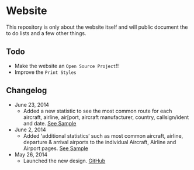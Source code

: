 # Website

This repository is only about the website itself and will public document the to do lists and a few other things.

## Todo

* Make the website an `Open Source Project`!!
* Improve the `Print Styles`

## Changelog

* June 23, 2014
	* Added a new statistic to see the most common route for each aircraft, airline, air[port, aircraft manufacturer, country, callsign/ident and date. [See Sample](http://www.barriespotter.com/airline/statistics/route/FDX)
* June 2, 2014
	* Added ‘additional statistics‘ such as most common aircraft, airline, departure & arrival airports to the individual Aircraft, Airline and Airport pages. [See Sample](http://barriespotter.com/airline/statistics/aircraft/DLH)
* May 26, 2014
	* Launched the new design. [GitHub](http://www.barriespotter.com)
